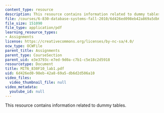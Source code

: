 ```yaml
---
content_type: resource
description: This resource contains information related to dummy tables.
file: /courses/6-830-database-systems-fall-2010/6d426ed098eb42a869a5db6d2d506a10_MIT6_830F10_lab1.pdf
file_size: 151090
file_type: application/pdf
learning_resource_types:
- Assignments
license: https://creativecommons.org/licenses/by-nc-sa/4.0/
ocw_type: OCWFile
parent_title: Assignments
parent_type: CourseSection
parent_uid: e3e3793c-e7ed-9d0a-c7b1-c5e18c2d5918
resourcetype: Document
title: MIT6_830F10_lab1.pdf
uid: 6d426ed0-98eb-42a8-69a5-db6d2d506a10
video_files:
  video_thumbnail_file: null
video_metadata:
  youtube_id: null
---
```

This resource contains information related to dummy tables.